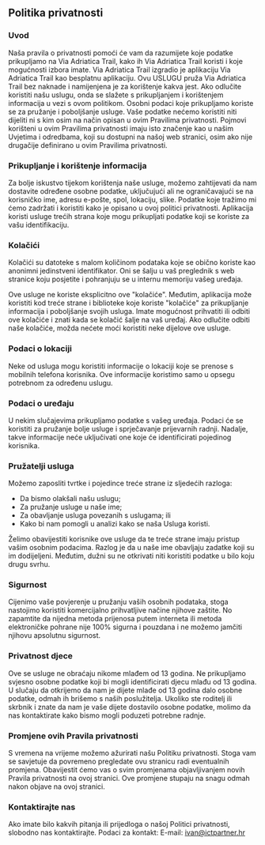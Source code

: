 Politika privatnosti
----------------

### Uvod
Naša pravila o privatnosti pomoći će vam da razumijete koje podatke prikupljamo na Via Adriatica Trail, kako ih Via Adriatica Trail koristi i koje mogućnosti izbora imate.
Via Adriatica Trail izgradio je aplikaciju Via Adriatica Trail kao besplatnu aplikaciju. Ovu USLUGU pruža Via Adriatica Trail bez naknade i namijenjena je za korištenje kakva jest.
Ako odlučite koristiti našu uslugu, onda se slažete s prikupljanjem i korištenjem informacija u vezi s ovom politikom. Osobni podaci koje prikupljamo koriste se za pružanje i poboljšanje usluge. Vaše podatke nećemo koristiti niti dijeliti ni s kim osim na način opisan u ovim Pravilima privatnosti.
Pojmovi korišteni u ovim Pravilima privatnosti imaju isto značenje kao u našim Uvjetima i odredbama, koji su dostupni na našoj web stranici, osim ako nije drugačije definirano u ovim Pravilima privatnosti.

### Prikupljanje i korištenje informacija
Za bolje iskustvo tijekom korištenja naše usluge, možemo zahtijevati da nam dostavite određene osobne podatke, uključujući ali ne ograničavajući se na korisničko ime, adresu e-pošte, spol, lokaciju, slike. Podatke koje tražimo mi ćemo zadržati i koristiti kako je opisano u ovoj politici privatnosti.
Aplikacija koristi usluge trećih strana koje mogu prikupljati podatke koji se koriste za vašu identifikaciju.

### Kolačići
Kolačići su datoteke s malom količinom podataka koje se obično koriste kao anonimni jedinstveni identifikator. Oni se šalju u vaš preglednik s web stranice koju posjetite i pohranjuju se u internu memoriju vašeg uređaja.

Ove usluge ne koriste eksplicitno ove "kolačiće". Međutim, aplikacija može koristiti kod treće strane i biblioteke koje koriste "kolačiće" za prikupljanje informacija i poboljšanje svojih usluga. Imate mogućnost prihvatiti ili odbiti ove kolačiće i znati kada se kolačić šalje na vaš uređaj. Ako odlučite odbiti naše kolačiće, možda nećete moći koristiti neke dijelove ove usluge.

### Podaci o lokaciji
Neke od usluga mogu koristiti informacije o lokaciji koje se prenose s mobilnih telefona korisnika. Ove informacije koristimo samo u opsegu potrebnom za određenu uslugu.

### Podaci o uređaju
U nekim slučajevima prikupljamo podatke s vašeg uređaja. Podaci će se koristiti za pružanje bolje usluge i sprječavanje prijevarnih radnji. Nadalje, takve informacije neće uključivati ​​one koje će identificirati pojedinog korisnika.

### Pružatelji usluga
Možemo zaposliti tvrtke i pojedince treće strane iz sljedećih razloga:
* Da bismo olakšali našu uslugu;
* Za pružanje usluge u naše ime;
* Za obavljanje usluga povezanih s uslugama; ili
* Kako bi nam pomogli u analizi kako se naša Usluga koristi.

Želimo obavijestiti korisnike ove usluge da te treće strane imaju pristup vašim osobnim podacima. Razlog je da u naše ime obavljaju zadatke koji su im dodijeljeni. Međutim, dužni su ne otkrivati ​​niti koristiti podatke u bilo koju drugu svrhu.

### Sigurnost
Cijenimo vaše povjerenje u pružanju vaših osobnih podataka, stoga nastojimo koristiti komercijalno prihvatljive načine njihove zaštite. No zapamtite da nijedna metoda prijenosa putem interneta ili metoda elektroničke pohrane nije 100% sigurna i pouzdana i ne možemo jamčiti njihovu apsolutnu sigurnost.

### Privatnost djece
Ove se usluge ne obraćaju nikome mlađem od 13 godina. Ne prikupljamo svjesno osobne podatke koji bi mogli identificirati djecu mlađu od 13 godina. U slučaju da otkrijemo da nam je dijete mlađe od 13 godina dalo osobne podatke, odmah ih brišemo s naših poslužitelja. Ukoliko ste roditelj ili skrbnik i znate da nam je vaše dijete dostavilo osobne podatke, molimo da nas kontaktirate kako bismo mogli poduzeti potrebne radnje.

### Promjene ovih Pravila privatnosti
S vremena na vrijeme možemo ažurirati našu Politiku privatnosti. Stoga vam se savjetuje da povremeno pregledate ovu stranicu radi eventualnih promjena. Obavijestit ćemo vas o svim promjenama objavljivanjem novih Pravila privatnosti na ovoj stranici. Ove promjene stupaju na snagu odmah nakon objave na ovoj stranici.

### Kontaktirajte nas
Ako imate bilo kakvih pitanja ili prijedloga o našoj Politici privatnosti, slobodno nas kontaktirajte.
Podaci za kontakt:
E-mail: ivan@ictpartner.hr
